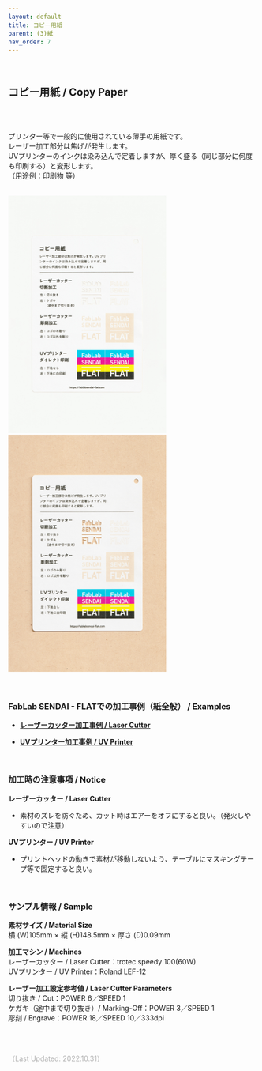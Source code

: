 ```yaml
---
layout: default
title: コピー用紙
parent: (3)紙
nav_order: 7
---
```

<br>

## コピー用紙 / Copy Paper
<br><br>

プリンター等で一般的に使用されている薄手の用紙です。<br>
レーザー加工部分は焦げが発生します。<br>
UVプリンターのインクは染み込んで定着しますが、厚く盛る（同じ部分に何度も印刷する）と変形します。<br>
（用途例：印刷物 等）
<br>
<br>

<img src="assets/34_Copy_1.png" width="320" alt="hi" class="inline"/><img src="assets/34_Copy_2.png" width="320" alt="hi" class="inline"/>

<br>

### **FabLab SENDAI - FLATでの加工事例（紙全般） / Examples**

* [**レーザーカッター加工事例 / Laser Cutter**](https://www.flickr.com/search/?user_id=96175517%40N02&sort=date-taken-desc&safe_search=1&view_all=1&tags=paperlc)

* [**UVプリンター加工事例 / UV Printer**](https://www.flickr.com/search/?user_id=96175517%40N02&sort=date-taken-desc&safe_search=1&view_all=1&tags=paperuv)

<br>

### **加工時の注意事項 / Notice**

**レーザーカッター / Laser Cutter**
* 素材のズレを防ぐため、カット時はエアーをオフにすると良い。（発火しやすいので注意）<br>

**UVプリンター / UV Printer**
* プリントヘッドの動きで素材が移動しないよう、テーブルにマスキングテープ等で固定すると良い。<br>

<br>

### **サンプル情報 / Sample**

**素材サイズ / Material Size**<br>
横 (W)105mm × 縦 (H)148.5mm × 厚さ (D)0.09mm<br>

**加工マシン / Machines**<br>
レーザーカッター / Laser Cutter：trotec speedy 100(60W)<br>
UVプリンター / UV Printer：Roland LEF-12<br>

**レーザー加工設定参考値 / Laser Cutter Parameters**<br>
切り抜き / Cut：POWER 6／SPEED 1<br>
ケガキ（途中まで切り抜き）/ Marking-Off：POWER 3／SPEED 1<br>
彫刻 / Engrave：POWER 18／SPEED 10／333dpi<br>

<br><br>

<span style="color: #B2B2B2">
（Last Updated: 2022.10.31）
</span>
